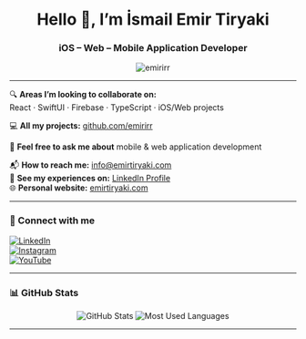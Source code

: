 <h1 align="center">Hello 👋, I’m İsmail Emir Tiryaki</h1>
<h3 align="center">iOS – Web – Mobile Application Developer</h3>

<p align="center">
  <img src="https://komarev.com/ghpvc/?username=emirirr&label=Profile%20views&color=0e75b6&style=flat" alt="emirirr" />
</p>

---

🔍 **Areas I’m looking to collaborate on:**  
React · SwiftUI · Firebase · TypeScript · iOS/Web projects

💻 **All my projects:** [github.com/emirirr](https://github.com/emirirr)

💬 **Feel free to ask me about** mobile & web application development

📬 **How to reach me:** info@emirtiryaki.com  
📄 **See my experiences on:** [LinkedIn Profile](https://www.linkedin.com/in/emir-tiryaki/)  
🌐 **Personal website:** [emirtiryaki.com](https://emirtiryaki.com)

---

### 📲 Connect with me

[![LinkedIn](https://img.shields.io/badge/LinkedIn-blue?style=for-the-badge&logo=linkedin)](https://www.linkedin.com/in/emir-tiryaki/)  
[![Instagram](https://img.shields.io/badge/Instagram-e4405f?style=for-the-badge&logo=instagram&logoColor=white)](https://www.instagram.com/emirtiryaki)  
[![YouTube](https://img.shields.io/badge/YouTube-red?style=for-the-badge&logo=youtube&logoColor=white)](https://www.youtube.com/@emirtiryaki)

---

### 📊 GitHub Stats

<p align="center">
  <img src="https://github-readme-stats.vercel.app/api?username=emirirr&show_icons=true&theme=dark" alt="GitHub Stats" />  
  <img src="https://github-readme-stats.vercel.app/api/top-langs/?username=emirirr&layout=compact&theme=dark" alt="Most Used Languages" />
</p>

---
